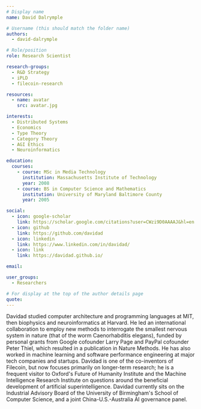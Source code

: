 ```yaml
---
# Display name
name: David Dalrymple

# Username (this should match the folder name)
authors:
  - david-dalrymple

# Role/position
role: Research Scientist

research-groups:
  - R&D Strategy
  - iPLD
  - filecoin-research

resources:
  - name: avatar
    src: avatar.jpg

interests:
  - Distributed Systems
  - Economics
  - Type Theory
  - Category Theory
  - AGI Ethics
  - Neuroinformatics

education:
  courses:
    - course: MSc in Media Technology
      institution: Massachusetts Institute of Technology
      year: 2008
    - course: BS in Computer Science and Mathematics
      institution: University of Maryland Baltimore County
      year: 2005

social:
  - icon: google-scholar
    link: https://scholar.google.com/citations?user=CWzi9D0AAAAJ&hl=en
  - icon: github
    link: https://github.com/davidad
  - icon: linkedin
    link: https://www.linkedin.com/in/davidad/
  - icon: link
    link: https://davidad.github.io/

email:

user_groups:
  - Researchers

# For display at the top of the author details page
quote:
---
```


Davidad studied computer architecture and programming languages at MIT, then biophysics and neuroinformatics at Harvard. He led an international collaboration to employ new methods to interrogate the smallest nervous system in nature (that of the worm Caenorhabditis elegans), funded by personal grants from Google cofounder Larry Page and PayPal cofounder Peter Thiel, which resulted in a publication in Nature Methods. He has also worked in machine learning and software performance engineering at major tech companies and startups. Davidad is one of the co-inventors of Filecoin, but now focuses primarily on longer-term research; he is a frequent visitor to Oxford's Future of Humanity Institute and the Machine Intelligence Research Institute on questions around the beneficial development of artificial superintelligence. Davidad currently sits on the Industrial Advisory Board of the University of Birmingham's School of Computer Science, and a joint China-U.S.-Australia AI governance panel.
